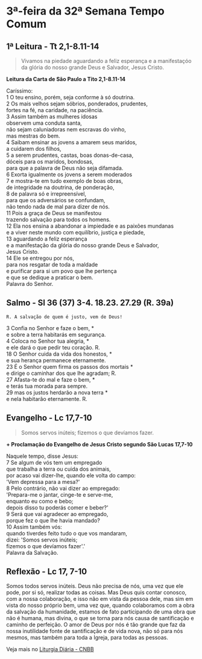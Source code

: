 # 3ª-feira da 32ª Semana Tempo Comum

## 1ª Leitura - Tt 2,1-8.11-14

> Vivamos na piedade aguardando a feliz esperança e a manifestaçóo da glória do nosso grande Deus e Salvador, Jesus Cristo.

**Leitura da Carta de São Paulo a Tito 2,1-8.11-14**

Caríssimo:   
1 O teu ensino, porém, seja conforme à só doutrina.   
2 Os mais velhos sejam sóbrios, ponderados, prudentes,   
 fortes na fé, na caridade, na paciência.   
3 Assim também as mulheres idosas   
 observem uma conduta santa,   
 não sejam caluniadoras nem escravas do vinho,   
 mas mestras do bem.   
4 Saibam ensinar as jovens a amarem seus maridos,   
 a cuidarem dos filhos,   
5 a serem prudentes, castas, boas donas-de-casa,   
 dóceis para os maridos, bondosas,   
 para que a palavra de Deus não seja difamada.   
6 Exorta igualmente os jovens a serem moderados   
7 e mostra-te em tudo exemplo de boas obras,   
 de integridade na doutrina, de ponderação,   
8 de palavra só e irrepreensível,   
 para que os adversários se confundam,   
 não tendo nada de mal para dizer de nós.   
11 Pois a graça de Deus se manifestou   
 trazendo salvação para todos os homens.   
12 Ela nos ensina a abandonar a impiedade e as paixões mundanas   
 e a viver neste mundo com equilíbrio, justiça e piedade,   
13 aguardando a feliz esperança   
 e a manifestação da glória do nosso grande Deus e Salvador,   
 Jesus Cristo.   
14 Ele se entregou por nós,   
 para nos resgatar de toda a maldade   
 e purificar para si um povo que lhe pertença   
 e que se dedique a praticar o bem.   
 Palavra do Senhor.

## Salmo - Sl 36 (37) 3-4. 18.23. 27.29 (R. 39a)

`R. A salvação de quem é justo, vem de Deus!`

3 Confia no Senhor e faze o bem, *   
 e sobre a terra habitarás em segurança.   
4 Coloca no Senhor tua alegria, *   
 e ele dará o que pedir teu coração. R.       
18 O Senhor cuida da vida dos honestos, *   
 e sua herança permanece eternamente.   
23 É o Senhor quem firma os passos dos mortais *   
 e dirige o caminhar dos que lhe agradam; R.       
27 Afasta-te do mal e faze o bem, *   
 e terás tua morada para sempre.   
29 mas os justos herdarão a nova terra *   
 e nela habitarão eternamente. R.

## Evangelho - Lc 17,7-10

> Somos servos inúteis; fizemos o que devíamos fazer.

**+ Proclamação do Evangelho de Jesus Cristo segundo São Lucas   17,7-10**

Naquele tempo, disse Jesus:   
7 Se algum de vós tem um empregado   
 que trabalha a terra ou cuida dos animais,   
 por acaso vai dizer-lhe, quando ele volta do campo:   
 'Vem depressa para a mesa?'   
8 Pelo contrário, não vai dizer ao empregado:   
 'Prepara-me o jantar, cinge-te e serve-me,   
 enquanto eu como e bebo;   
 depois disso tu poderás comer e beber?'   
9 Será que vai agradecer ao empregado,   
 porque fez o que lhe havia mandado?   
10 Assim também vós:   
 quando tiverdes feito tudo o que vos mandaram,   
 dizei: 'Somos servos inúteis;   
 fizemos o que devíamos fazer'.'   
 Palavra da Salvação.

## Reflexão - Lc 17, 7-10

Somos todos servos inúteis. Deus não precisa de nós, uma vez que ele pode, por si só, realizar todas as coisas. Mas Deus quis contar conosco, com a nossa colaboração, e isso não em vista da pessoa dele, mas sim em vista do nosso próprio bem, uma vez que, quando colaboramos com a obra da salvação da humanidade, estamos de fato participando de uma obra que não é humana, mas divina, o que se torna para nós causa de santificação e caminho de perfeição. O amor de Deus por nós é tão grande que faz da nossa inutilidade fonte de santificação e de vida nova, não só para nós mesmos, mas também para toda a Igreja, para todas as pessoas.

Veja mais no [Liturgia Diária - CNBB](http://liturgiadiaria.cnbb.org.br/app/user/user/UserView.php?ano=2016&mes=11&dia=8)